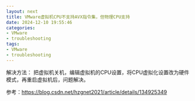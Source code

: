 ```yaml
---
layout: next
title: VMware虚拟机CPU不支持AVX指令集，但物理CPU支持
date: 2024-12-10 19:55:46
categories:
- VMware
- troubleshooting
tags: 
- VMware
- troubleshooting
---
```


解决方法：
把虚拟机关机，编辑虚拟机的CPU设置，将CPU虚拟化设置改为硬件模式，再重启虚拟机后，问题解决。

参考：https://blog.csdn.net/hzgnet2021/article/details/134925349